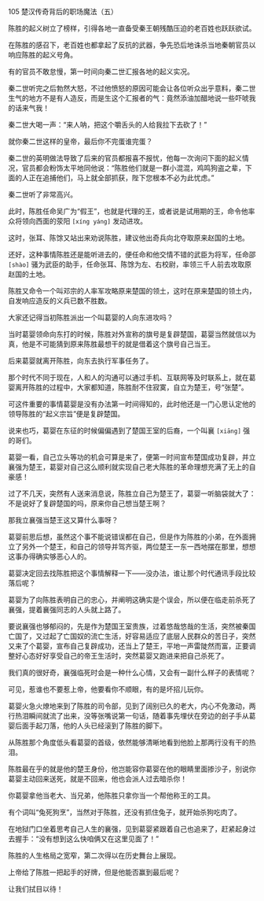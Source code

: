 105 楚汉传奇背后的职场魔法（五）






陈胜的起义树立了榜样，引得各地一直备受秦王朝残酷压迫的老百姓也跃跃欲试。

在陈胜的感召下，老百姓也都拿起了反抗的武器，争先恐后地诛杀当地秦朝官员以响应陈胜的起义号角。

有的官员不敢怠慢，第一时间向秦二世汇报各地的起义实况。

秦二世听完之后勃然大怒，不过他愤怒的原因可能会让各位听众出乎意料，秦二世生气的地方不是有人造反，而是生这个汇报者的气：竟然添油加醋地说一些吓唬我的话来气我！

秦二世大喝一声：“来人呐，把这个嚼舌头的人给我拉下去砍了！”

就你秦二世这样的皇帝，最后你不完蛋谁完蛋？



秦二世的英明做法导致了后来的官员都报喜不报忧，他每一次询问下面的起义情况，官员都会粉饰太平地同他说：“陈胜他们就是一群小混混，鸡鸣狗盗之辈，下面的人正在追捕他们，马上就全部抓获，陛下您根本不必为此忧虑。”

秦二世听了非常高兴。



此时，陈胜任命吴广为“假王”，也就是代理的王，或者说是试用期的王，命令他率众将领向西面的荥阳 `[xíng yáng]` 发动进攻。

这时，张耳、陈馀又站出来劝说陈胜，建议他出奇兵向北夺取原来赵国的土地。

还好，这种事情陈胜还是能听进去的，便任命和他交情不错的武臣为将军，任命邵 `[shào]` 骚为武臣的助手，任命张耳、陈馀为左、右校尉，率领三千人前去攻取原赵国的土地。

陈胜又命令一个叫邓宗的人率军攻略原来楚国的领土，这时在原来楚国的领土内，自发响应造反的义兵已数不胜数。



大家还记得当初陈胜派出一个叫葛婴的人向东进攻吗？

当时葛婴领命向东打的时候，陈胜对外宣称的旗号是复辟楚国，葛婴当然就信以为真，他是不可能猜到原来陈胜最想干的就是借着这个旗号自己当王。

后来葛婴就离开陈胜，向东去执行军事任务了。

那个时代不同于现在，人和人的沟通可以通过手机、互联网等及时联系上，就在葛婴离开陈胜的过程中，大家都知道，陈胜耐不住寂寞，自立为楚王，号“张楚”。

可这件重要的事情葛婴是没有办法第一时间得知的，此时他还是一门心思认定他的领导陈胜的“起义宗旨”便是复辟楚国。

说来也巧，葛婴在东征的时候偏偏遇到了楚国王室的后裔，一个叫襄 `[xiāng]` 强的哥们。

葛婴一看，自己立头等功的机会可算是来了，便第一时间宣布楚国成功复辟，并立襄强为楚王，葛婴对自己这么顺利就实现自己老大陈胜的革命理想充满了无上的自豪感！



过了不几天，突然有人送来消息说，陈胜立自己为楚王了，葛婴一听脑袋就大了：不是说好了复辟楚国的吗，原来你自己想当楚王啊？

那我立襄强当楚王这又算什么事呀？

葛婴前思后想，虽然这个事不能说错误都在自己，但是作为陈胜的小弟，在外面拥立了另外一个楚王，和自己的领导并驾齐驱，两位楚王一东一西地摆在那里，想想这事办得确实够恶心人的。

葛婴决定回去找陈胜把这个事情解释一下——没办法，谁让那个时代通讯手段比较落后呢？

葛婴为了向陈胜表明自己的忠心，并阐明这确实是个误会，所以便在临走前杀死了襄强，提着襄强同志的人头就上路了。



要说襄强也够郁闷的，先是作为楚国王室贵族，过着悠哉悠哉的生活，突然被秦国亡国了，又过起了亡国奴的流亡生活，好容易适应了底层人民群众的苦日子，突然又来了个葛婴，宣布自己复辟成功，还当上了楚王，平地一声雷陡然而富，正要调整好心态好好享受自己的帝王生活时，突然葛婴又跑进来把自己杀死了。

我们真的很好奇，襄强临死时会是一种什么心情，又会有一副什么样子的表情呢？

可见，惹谁也不要惹上帝，他要看你不顺眼，有的是坏招儿玩你。



葛婴火急火燎地来到了陈胜的司令部，见到了阔别已久的老大，内心不免激动，两行热泪瞬间就流了出来，没等张嘴说第一句话，随着事先埋伏在旁边的刽子手从葛婴后面手起刀落，他的人头已经滚到了陈胜的脚下。

从陈胜那个角度低头看葛婴的首级，依然能够清晰地看到他脸上那两行没有干的热泪。

陈胜最在乎的就是他的楚王身份，他岂能容你葛婴在他的眼睛里面掺沙子，别说你葛婴主动回来送死，就是不回来，他也会派人过去暗杀你！

你葛婴拿他当老大、当兄弟，他陈胜只拿你当一个帮他称王的工具。



有个词叫“兔死狗烹”，当然对于陈胜，还没有抓住兔子，就开始杀狗吃肉了。

在地狱门口坐着思考自己人生的襄强，见到葛婴紧跟着自己也追来了，赶紧起身过去握手：“没有想到这么快咱俩又在这里见面了！”

陈胜的人生格局之宽窄，第二次得以在历史舞台上展现。

上帝给了陈胜一把起手的好牌，但是他能否赢到最后呢？

让我们拭目以待！


